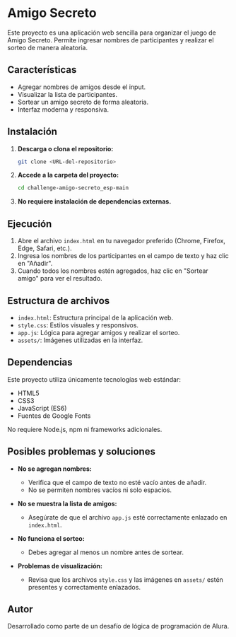 # Amigo Secreto

Este proyecto es una aplicación web sencilla para organizar el juego de Amigo Secreto. Permite ingresar nombres de participantes y realizar el sorteo de manera aleatoria.

## Características

- Agregar nombres de amigos desde el input.
- Visualizar la lista de participantes.
- Sortear un amigo secreto de forma aleatoria.
- Interfaz moderna y responsiva.

## Instalación

1. **Descarga o clona el repositorio:**

   ```sh
   git clone <URL-del-repositorio>
   ```

2. **Accede a la carpeta del proyecto:**

   ```sh
   cd challenge-amigo-secreto_esp-main
   ```

3. **No requiere instalación de dependencias externas.**

## Ejecución

1. Abre el archivo `index.html` en tu navegador preferido (Chrome, Firefox, Edge, Safari, etc.).
2. Ingresa los nombres de los participantes en el campo de texto y haz clic en "Añadir".
3. Cuando todos los nombres estén agregados, haz clic en "Sortear amigo" para ver el resultado.

## Estructura de archivos

- `index.html`: Estructura principal de la aplicación web.
- `style.css`: Estilos visuales y responsivos.
- `app.js`: Lógica para agregar amigos y realizar el sorteo.
- `assets/`: Imágenes utilizadas en la interfaz.

## Dependencias

Este proyecto utiliza únicamente tecnologías web estándar:

- HTML5
- CSS3
- JavaScript (ES6)
- Fuentes de Google Fonts

No requiere Node.js, npm ni frameworks adicionales.

## Posibles problemas y soluciones

- **No se agregan nombres:**
  - Verifica que el campo de texto no esté vacío antes de añadir.
  - No se permiten nombres vacíos ni solo espacios.

- **No se muestra la lista de amigos:**
  - Asegúrate de que el archivo `app.js` esté correctamente enlazado en `index.html`.

- **No funciona el sorteo:**
  - Debes agregar al menos un nombre antes de sortear.

- **Problemas de visualización:**
  - Revisa que los archivos `style.css` y las imágenes en `assets/` estén presentes y correctamente enlazados.

## Autor

Desarrollado como parte de un desafío de lógica de programación de Alura.
